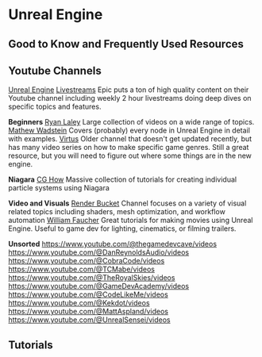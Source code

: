# Unreal Engine

## Good to Know and Frequently Used Resources



## Youtube Channels

[Unreal Engine](https://www.youtube.com/@UnrealEngine/videos) [Livestreams](https://www.youtube.com/@UnrealEngine/streams) Epic puts a ton of high quality content on their Youtube channel including weekly 2 hour livestreams doing deep dives on specific topics and features.  

**Beginners**
[Ryan Laley](https://www.youtube.com/@RyanLaley/videos) Large collection of videos on a wide range of topics.
[Mathew Wadstein](https://www.youtube.com/@MathewWadsteinTutorials/videos) Covers (probably) every node in Unreal Engine in detail with examples.
[Virtus](https://www.youtube.com/@VirtusEdu/videos) Older channel that doesn't get updated recently, but has many video series on how to make specific game genres.  Still a great resource, but you will need to figure out where some things are in the new engine.

**Niagara**
[CG How](https://www.youtube.com/@cghow/videos)  Massive collection of tutorials for creating individual particle systems using Niagara

**Video and Visuals**
[Render Bucket](https://www.youtube.com/@renderbucket/videos) Channel focuses on a variety of visual related topics including shaders, mesh optimization, and workflow automation
[William Faucher](https://www.youtube.com/@WilliamFaucher/videos) Great tutorials for making movies using Unreal Engine.  Useful to game dev for lighting, cinematics, or filming trailers.

**Unsorted**
https://www.youtube.com/@thegamedevcave/videos
https://www.youtube.com/@DanReynoldsAudio/videos
https://www.youtube.com/@CobraCode/videos
https://www.youtube.com/@TCMabe/videos
https://www.youtube.com/@TheRoyalSkies/videos
https://www.youtube.com/@GameDevAcademy/videos
https://www.youtube.com/@CodeLikeMe/videos
https://www.youtube.com/@Kekdot/videos
https://www.youtube.com/@MattAspland/videos
https://www.youtube.com/@UnrealSensei/videos

## Tutorials

